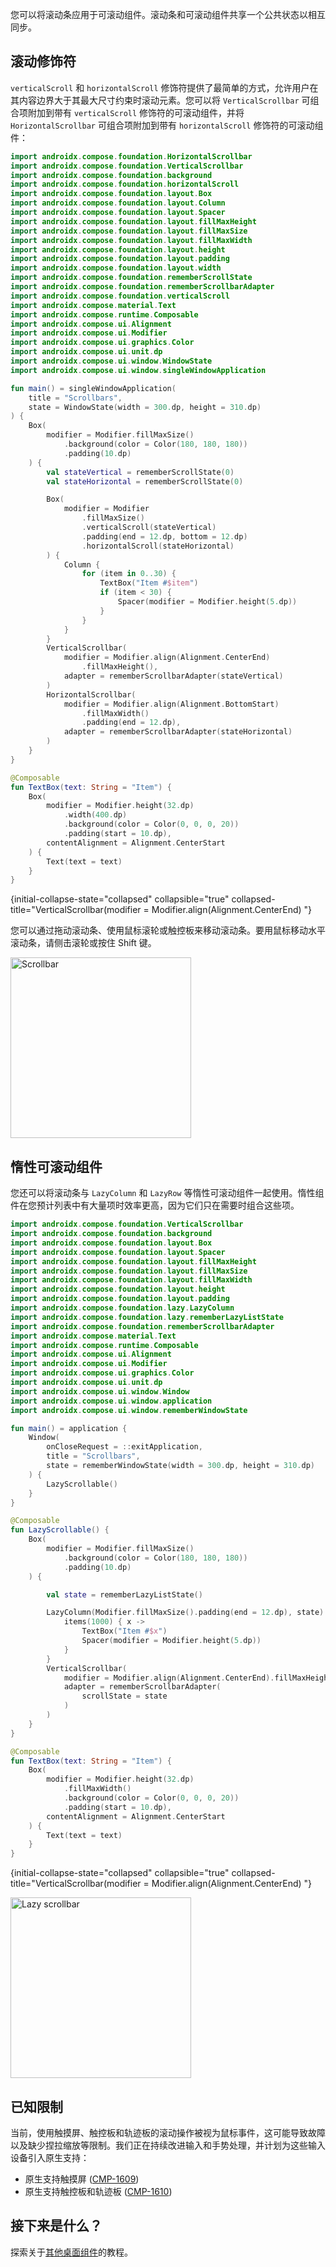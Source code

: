 [//]: # (title: 滚动条)

您可以将滚动条应用于可滚动组件。滚动条和可滚动组件共享一个公共状态以相互同步。

## 滚动修饰符

`verticalScroll` 和 `horizontalScroll` 修饰符提供了最简单的方式，允许用户在其内容边界大于其最大尺寸约束时滚动元素。您可以将 `VerticalScrollbar` 可组合项附加到带有 `verticalScroll` 修饰符的可滚动组件，并将 `HorizontalScrollbar` 可组合项附加到带有 `horizontalScroll` 修饰符的可滚动组件：

```kotlin
import androidx.compose.foundation.HorizontalScrollbar
import androidx.compose.foundation.VerticalScrollbar
import androidx.compose.foundation.background
import androidx.compose.foundation.horizontalScroll
import androidx.compose.foundation.layout.Box
import androidx.compose.foundation.layout.Column
import androidx.compose.foundation.layout.Spacer
import androidx.compose.foundation.layout.fillMaxHeight
import androidx.compose.foundation.layout.fillMaxSize
import androidx.compose.foundation.layout.fillMaxWidth
import androidx.compose.foundation.layout.height
import androidx.compose.foundation.layout.padding
import androidx.compose.foundation.layout.width
import androidx.compose.foundation.rememberScrollState
import androidx.compose.foundation.rememberScrollbarAdapter
import androidx.compose.foundation.verticalScroll
import androidx.compose.material.Text
import androidx.compose.runtime.Composable
import androidx.compose.ui.Alignment
import androidx.compose.ui.Modifier
import androidx.compose.ui.graphics.Color
import androidx.compose.ui.unit.dp
import androidx.compose.ui.window.WindowState
import androidx.compose.ui.window.singleWindowApplication

fun main() = singleWindowApplication(
    title = "Scrollbars",
    state = WindowState(width = 300.dp, height = 310.dp)
) {
    Box(
        modifier = Modifier.fillMaxSize()
            .background(color = Color(180, 180, 180))
            .padding(10.dp)
    ) {
        val stateVertical = rememberScrollState(0)
        val stateHorizontal = rememberScrollState(0)

        Box(
            modifier = Modifier
                .fillMaxSize()
                .verticalScroll(stateVertical)
                .padding(end = 12.dp, bottom = 12.dp)
                .horizontalScroll(stateHorizontal)
        ) {
            Column {
                for (item in 0..30) {
                    TextBox("Item #$item")
                    if (item < 30) {
                        Spacer(modifier = Modifier.height(5.dp))
                    }
                }
            }
        }
        VerticalScrollbar(
            modifier = Modifier.align(Alignment.CenterEnd)
                .fillMaxHeight(),
            adapter = rememberScrollbarAdapter(stateVertical)
        )
        HorizontalScrollbar(
            modifier = Modifier.align(Alignment.BottomStart)
                .fillMaxWidth()
                .padding(end = 12.dp),
            adapter = rememberScrollbarAdapter(stateHorizontal)
        )
    }
}

@Composable
fun TextBox(text: String = "Item") {
    Box(
        modifier = Modifier.height(32.dp)
            .width(400.dp)
            .background(color = Color(0, 0, 0, 20))
            .padding(start = 10.dp),
        contentAlignment = Alignment.CenterStart
    ) {
        Text(text = text)
    }
}
```
{initial-collapse-state="collapsed" collapsible="true" collapsed-title="VerticalScrollbar(modifier = Modifier.align(Alignment.CenterEnd) "}

您可以通过拖动滚动条、使用鼠标滚轮或触控板来移动滚动条。要用鼠标移动水平滚动条，请侧击滚轮或按住 <shortcut>Shift</shortcut> 键。

<img src="compose-desktop-scrollbar.animated.gif" alt="Scrollbar" width="289" preview-src="compose-desktop-scrollbar.png"/>

## 惰性可滚动组件

您还可以将滚动条与 `LazyColumn` 和 `LazyRow` 等惰性可滚动组件一起使用。惰性组件在您预计列表中有大量项时效率更高，因为它们只在需要时组合这些项。

```kotlin
import androidx.compose.foundation.VerticalScrollbar
import androidx.compose.foundation.background
import androidx.compose.foundation.layout.Box
import androidx.compose.foundation.layout.Spacer
import androidx.compose.foundation.layout.fillMaxHeight
import androidx.compose.foundation.layout.fillMaxSize
import androidx.compose.foundation.layout.fillMaxWidth
import androidx.compose.foundation.layout.height
import androidx.compose.foundation.layout.padding
import androidx.compose.foundation.lazy.LazyColumn
import androidx.compose.foundation.lazy.rememberLazyListState
import androidx.compose.foundation.rememberScrollbarAdapter
import androidx.compose.material.Text
import androidx.compose.runtime.Composable
import androidx.compose.ui.Alignment
import androidx.compose.ui.Modifier
import androidx.compose.ui.graphics.Color
import androidx.compose.ui.unit.dp
import androidx.compose.ui.window.Window
import androidx.compose.ui.window.application
import androidx.compose.ui.window.rememberWindowState

fun main() = application {
    Window(
        onCloseRequest = ::exitApplication,
        title = "Scrollbars",
        state = rememberWindowState(width = 300.dp, height = 310.dp)
    ) {
        LazyScrollable()
    }
}

@Composable
fun LazyScrollable() {
    Box(
        modifier = Modifier.fillMaxSize()
            .background(color = Color(180, 180, 180))
            .padding(10.dp)
    ) {

        val state = rememberLazyListState()

        LazyColumn(Modifier.fillMaxSize().padding(end = 12.dp), state) {
            items(1000) { x ->
                TextBox("Item #$x")
                Spacer(modifier = Modifier.height(5.dp))
            }
        }
        VerticalScrollbar(
            modifier = Modifier.align(Alignment.CenterEnd).fillMaxHeight(),
            adapter = rememberScrollbarAdapter(
                scrollState = state
            )
        )
    }
}

@Composable
fun TextBox(text: String = "Item") {
    Box(
        modifier = Modifier.height(32.dp)
            .fillMaxWidth()
            .background(color = Color(0, 0, 0, 20))
            .padding(start = 10.dp),
        contentAlignment = Alignment.CenterStart
    ) {
        Text(text = text)
    }
}
```
{initial-collapse-state="collapsed" collapsible="true" collapsed-title="VerticalScrollbar(modifier = Modifier.align(Alignment.CenterEnd) "}

<img src="compose-desktop-lazy-scrollbar.animated.gif" alt="Lazy scrollbar" width="289" preview-src="compose-desktop-lazy-scrollbar.png"/>

## 已知限制

当前，使用触摸屏、触控板和轨迹板的滚动操作被视为鼠标事件，这可能导致故障以及缺少捏拉缩放等限制。我们正在持续改进输入和手势处理，并计划为这些输入设备引入原生支持：

*   原生支持触摸屏 ([CMP-1609](https://youtrack.jetbrains.com/issue/CMP-1609/))
*   原生支持触控板和轨迹板 ([CMP-1610](https://youtrack.jetbrains.com/issue/CMP-1610/))

## 接下来是什么？

探索关于[其他桌面组件](https://github.com/JetBrains/compose-multiplatform/tree/master/tutorials#desktop)的教程。